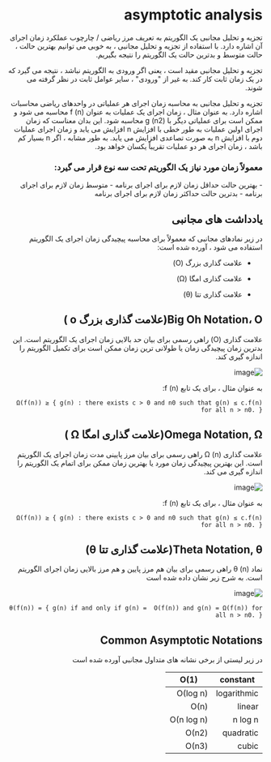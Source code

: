 <div dir="rtl">
<h1>asymptotic analysis</h1>


تجزیه و تحلیل مجانبی یک الگوریتم به تعریف مرز 
ریاضی / چارچوب عملکرد زمان اجرای آن اشاره دارد. با استفاده از تجزیه و تحلیل مجانبی ، به خوبی می توانیم بهترین حالت ، حالت متوسط ​​و بدترین حالت یک الگوریتم را نتیجه بگیریم.

تجزیه و تحلیل مجانبی مقید است ، یعنی اگر ورودی به الگوریتم نباشد ، نتیجه می گیرد که در یک زمان ثابت کار کند. به غیر از "ورودی" ، سایر عوامل ثابت در نظر گرفته می شوند.

تجزیه و تحلیل مجانبی به محاسبه زمان اجرای هر عملیاتی در واحدهای ریاضی محاسبات اشاره دارد. به عنوان مثال ، زمان اجرای یک عملیات به عنوان f (n) محاسبه می شود و ممکن است برای عملیاتی دیگر با g (n2) محاسبه شود. این بدان معناست که زمان اجرای اولین عملیات به طور خطی با افزایش n افزایش می یابد و زمان اجرای عملیات دوم با افزایش n به صورت تصاعدی افزایش می یابد. به طور مشابه ، اگر n بسیار کم باشد ، زمان اجرای هر دو عملیات تقریباً یکسان خواهد بود.

<h3>معمولاً زمان مورد نیاز یک الگوریتم تحت سه نوع قرار می گیرد:</h3>
- بهترین حالت حداقل زمان لازم برای اجرای برنامه 
- متوسط زمان لازم برای اجرای برنامه
- بدترین حالت  حداکثر زمان لازم برای اجرای برنامه


<h2>یادداشت های مجانبی</h2>
در زیر نمادهای مجانبی که معمولاً برای محاسبه پیچیدگی زمان اجرای یک الگوریتم استفاده می شود ، آورده شده است: <br>

-  علامت گذاری بزرگ (O)

- علامت گذاری امگا (Ω)

-  علامت گذاری تتا (θ)

<h2>Big Oh Notation، Ο(علامت گذاری بزرگ o )</h2>

علامت گذاری (Ο) راهی رسمی برای بیان حد بالایی زمان اجرای یک الگوریتم است. این بدترین زمان پیچیدگی زمان یا طولانی ترین زمان ممکن است برای تکمیل الگوریتم را اندازه گیری کند. 


![image](https://www.tutorialspoint.com/data_structures_algorithms/images/big_o_notation.jpg)

به عنوان مثال ، برای یک تابع f (n):
```
Ω(f(n)) ≥ { g(n) : there exists c > 0 and n0 such that g(n) ≤ c.f(n) for all n > n0. }
```
<h2>Omega Notation, Ω(علامت گذاری امگا Ω )</h2>
علامت گذاری Ω (n) راهی رسمی برای بیان مرز پایینی مدت زمان اجرای یک الگوریتم است. این بهترین پیچیدگی زمان مورد یا بهترین زمان ممکن برای اتمام یک الگوریتم را اندازه گیری می کند.

![image](https://www.tutorialspoint.com/data_structures_algorithms/images/omega_notation.jpg)

به عنوان مثال ، برای یک تابع f (n):
```
Ω(f(n)) ≥ { g(n) : there exists c > 0 and n0 such that g(n) ≤ c.f(n) for all n > n0. }
```

<h2>Theta Notation, θ(علامت گذاری تتا θ)</h2>
نماد θ (n) راهی رسمی برای بیان هم مرز پایین و هم مرز بالایی زمان اجرای الگوریتم است. به شرح زیر نشان داده شده است

![image](https://www.tutorialspoint.com/data_structures_algorithms/images/theta_notation.jpg)

```
θ(f(n)) = { g(n) if and only if g(n) =  Ο(f(n)) and g(n) = Ω(f(n)) for all n > n0. }
```

<h2>Common Asymptotic Notations</h2>
در زیر لیستی از برخی نشانه های متداول مجانبی آورده شده است

| constant | O(1) |
| --- | --- |
| logarithmic | Ο(log n) |
| linear | Ο(n) |
| n log n | Ο(n log n)|
| quadratic | Ο(n2) |
| cubic | Ο(n3) |

